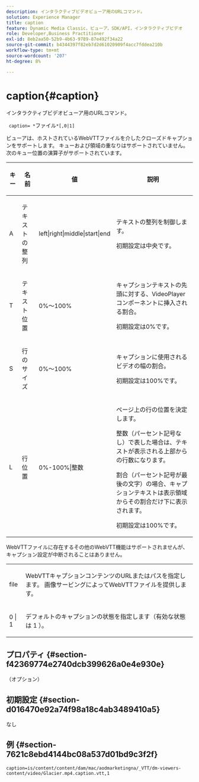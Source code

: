 ```yaml
---
description: インタラクティブビデオビューア用のURLコマンド。
solution: Experience Manager
title: caption
feature: Dynamic Media Classic，ビューア，SDK/API，インタラクティブビデオ
role: Developer,Business Practitioner
exl-id: 8eb2aa50-52b9-4b63-9789-87e492f34a22
source-git-commit: b4344397f82eb7d2d61020909f4acc7fddea210b
workflow-type: tm+mt
source-wordcount: '207'
ht-degree: 8%

---
```


# caption{#caption}

インタラクティブビデオビューア用のURLコマンド。

` caption= *`ファイル`*[,0|1]`

ビューアは、ホストされているWebVTTファイルを介したクローズドキャプションをサポートします。 キューおよび領域の重なりはサポートされていません。 次のキュー位置の演算子がサポートされています。

<table id="table_62D89A06EC9E4E7983D1F26A2C85A621"> 
 <thead> 
  <tr> 
   <th colname="col1" class="entry"> <p>キー </p> </th> 
   <th colname="col2" class="entry"> <p>名前 </p> </th> 
   <th colname="col3" class="entry"> <p>値 </p> </th> 
   <th colname="col4" class="entry"> <p>説明 </p> </th> 
  </tr> 
 </thead>
 <tbody> 
  <tr> 
   <td colname="col1"> <p> <span class="codeph"> A </span> </p> </td> 
   <td colname="col2"> <p>テキストの整列 </p> </td> 
   <td colname="col3"> <p> <span class="codeph"> left|right|middle|start|end  </span> </p> </td> 
   <td colname="col4"> <p> テキストの整列を制御します。 </p> <p>初期設定は<span class="codeph">中央</span>です。 </p> </td> 
  </tr> 
  <tr> 
   <td colname="col1"> <p> <span class="codeph"> T </span> </p> </td> 
   <td colname="col2"> <p>テキスト位置 </p> </td> 
   <td colname="col3"> <p> 0%～100% </p> </td> 
   <td colname="col4"> <p> キャプションテキストの先頭に対する、VideoPlayerコンポーネントに挿入される割合。 </p> <p>初期設定は0%です。 </p> </td> 
  </tr> 
  <tr> 
   <td colname="col1"> <p> <span class="codeph"> S </span> </p> </td> 
   <td colname="col2"> <p>行のサイズ </p> </td> 
   <td colname="col3"> <p> 0%～100% </p> </td> 
   <td colname="col4"> <p> キャプションに使用されるビデオの幅の割合。 </p> <p>初期設定は100%です。 </p> </td> 
  </tr> 
  <tr> 
   <td colname="col1"> <p> <span class="codeph"> L </span> </p> </td> 
   <td colname="col2"> <p>行位置 </p> </td> 
   <td colname="col3"> <p> 0%-100%|整数 </p> </td> 
   <td colname="col4"> <p> ページ上の行の位置を決定します。 </p> <p>整数（パーセント記号なし）で表した場合は、テキストが表示される上部からの行数になります。 </p> <p>割合（パーセント記号が最後の文字）の場合、キャプションテキストは表示領域からその割合だけ下に表示されます。 </p> <p>初期設定は100%です。 </p> </td> 
  </tr> 
 </tbody> 
</table>

WebVTTファイルに存在するその他のWebVTT機能はサポートされませんが、キャプション設定が中断されることはありません。

<table id="table_A5BB1C08DA4B425DBD0356C7D3693E75"> 
 <tbody> 
  <tr> 
   <td colname="col1"> <p> <span class="codeph"> <span class="varname"> file  </span> </span> </p> </td> 
   <td colname="col2"> <p> WebVTTキャプションコンテンツのURLまたはパスを指定します。 画像サービングによってWebVTTファイルを提供します。 </p> </td> 
  </tr> 
  <tr> 
   <td colname="col1"> <p> <span class="codeph"> 0 | 1 </span> </p> </td> 
   <td colname="col2"> <p> デフォルトのキャプションの状態を指定します（有効な状態は<span class="codeph"> 1 </span> ）。 </p> </td> 
  </tr> 
 </tbody> 
</table>

## プロパティ {#section-f42369774e2740dcb399626a0e4e930e}

（オプション）

## 初期設定 {#section-d016470e92a74f98a18c4ab3489410a5}

なし

## 例 {#section-7621c8ebd4144bc08a537d01bd9c3f2f}

```
caption=is/content/content/dam/mac/aodmarketingna/_VTT/dm-viewers-content/video/Glacier.mp4.caption.vtt,1
```
